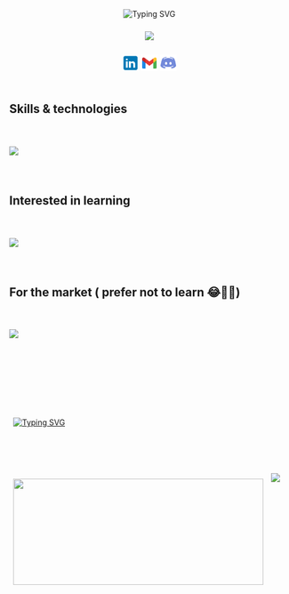 <div class="container">
<div class="header-container" align="center">
<img src="https://readme-typing-svg.demolab.com?font=Fira+Code&pause=1000&center=true&vCenter=true&width=435&lines=Hi%2C+I'm+Abdelrahman+Embaby.+👋🏽;A+fresh+grad+frontend+developer.+👨🏽‍🎓;With+a+bachelor+degree+in+CS.+👨🏽‍💻;Nice+to+meet+you!+👾" alt="Typing SVG"/>
</div>

<img height="20px"/>


<div class="gif-container" align="center">
<img class="gif" src="https://drive.google.com/uc?id=1bctSE3Vtv4yE_Bz6R_3nwwrPzw-DGFWX">
</div>

<img height="20px"/>

<div class="links-container" align="center">
<a href="https://www.linkedin.com/in/abdelrahman-embaby-237938224" class="linkedin"><img src="./linkedin.svg" width="30px"/></a>
<a href="mailto:0b7o4u6d3y@gmail.com?subject=Please be a job offer 🙃" class="gmail" ><img src="./gmail.svg" width="30px"/></a>
<a href="https://discord.com/users/640866116255612938" class="discord"><img src="./discord.svg" width="30px"/></a>
</div>

<img height="20px"/>

<div class="skills">

## **Skills & technologies**
<img height="20px"/>

<div class="skills-container learned">
    <p class="icons">
        <img src="https://skillicons.dev/icons?i=react,js,html,css,java,xd,git,github,vscode" />
    </p>
</div>

<img height="20px"/>

## **Interested in learning**
<img height="20px"/>

<div class="skills-container learning">
    <p class="icons">
        <img src="https://skillicons.dev/icons?i=sass,angular,vue,vite,materialui,threejs,nextjs,ts,nodejs,express,fastapi,firebase,mongodb,bash,linux,figma" />
    </p>
</div>

<img height="20px"/>

## **For the market ( prefer not to learn 😂👎🏽)**
<img height="20px"/>

<div class="skills-container market">
    <p class="icons">
        <img src="https://skillicons.dev/icons?i=redux,bootstrap,tailwind,php,py,pytorch" />
    </p>
</div>
</div>

<img height="20px"/>

<table class="tg" align="center" border="0">
<thead height="383px">
  <tr height="191.5px">
    <td width="450px" height="191.5px"><a href="https://git.io/typing-svg" class="streak" width="450px" height="191.5px"><img src="https://streak-stats.demolab.com?user=AbdelrahmanEmbaby&background=0d1117&stroke=2f80ed&ring=2f80ed&fire=2f80ed&currStreakLabel=2f80ed&currStreakNum=fff&sideLabels=2f80ed&sideNums=fff&dates=fff&hide_border=true" alt="Typing SVG" width="450px" height="191.5px"/></a></td>
    <td rowspan="2"><a href="https://github.com/anuraghazra/convoychat" class="language">
  <img align="center" src="https://github-readme-stats.vercel.app/api/top-langs/?username=AbdelrahmanEmbaby&layout=donut-vertical&bg_color=0d1117&title_color=fff&text_color=fff&icon_color=0094B9&hide_border=true" height="390px"/>
</a></td>
  </tr>
  <tr height="191.5px">
    <td width="450px" height="191.5px"><a href="https://github.com/anuraghazra/github-readme-stats" class="state" width="450px" height="191.5px">
  <img align="center" src="https://github-readme-stats.vercel.app/api?username=AbdelrahmanEmbaby&show_icons=true&include_all_commits=true&text_bold=false&bg_color=0d1117&text_color=fff&hide_border=true" width="450px" height="191.5px"/>
</a></td>
  </tr>
</thead>
</table>

<!-- <div class="status">
<a href="https://git.io/typing-svg" class="streak"><img src="https://streak-stats.demolab.com?user=AbdelrahmanEmbaby&background=0d1117&stroke=2f80ed&ring=2f80ed&fire=2f80ed&currStreakLabel=2f80ed&currStreakNum=fff&sideLabels=2f80ed&sideNums=fff&dates=fff&hide_border=true" alt="Typing SVG" /></a>
<a href="https://github.com/anuraghazra/convoychat" class="language">
  <img align="center" src="https://github-readme-stats.vercel.app/api/top-langs/?username=AbdelrahmanEmbaby&layout=donut-vertical&bg_color=0d1117&title_color=fff&text_color=fff&icon_color=0094B9&hide_border=true" />
</a>
<a href="https://github.com/anuraghazra/github-readme-stats" class="state" >
  <img align="center" src="https://github-readme-stats.vercel.app/api?username=AbdelrahmanEmbaby&show_icons=true&include_all_commits=true&text_bold=false&bg_color=0d1117&text_color=fff&hide_border=true" />
</a>
</div> -->
</div>